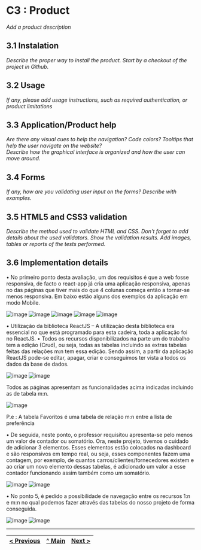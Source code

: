 # C3 : Product

_Add a product description_

## 3.1 Instalation

_Describe the proper way to install the product. Start by a checkout of the project in Github._

## 3.2 Usage

_If any, please add usage instructions, such as required authentication, or product limitations_

## 3.3 Application/Product help

_Are there any visual cues to help the navigation? Code colors? Tooltips that help the user navigate on the website?_  
_Describe how the graphical interface is organized and how the user can move around._

## 3.4 Forms

_If any, how are you validating user input on the forms?_
_Describe with examples._

## 3.5 HTML5 and CSS3 validation

_Describe the method used to validate HTML and CSS. Don't forget to add details about the used validators. Show the validation results._
_Add images, tables or reports of the tests performed._

## 3.6 Implementation details

•	No primeiro ponto desta avaliação, um dos requisitos é que a web fosse responsiva, de facto o react-app já cria uma aplicação responsiva, apenas no das páginas que tiver mais do que 4 colunas começa então a tornar-se menos responsiva.
Em baixo estão alguns dos exemplos da aplicação em modo Mobile.

![image](https://user-images.githubusercontent.com/82088513/121918969-74ff2500-cd2e-11eb-99f7-54b52981df76.png)
![image](https://user-images.githubusercontent.com/82088513/121918986-7892ac00-cd2e-11eb-9555-175005b5ac7a.png)
![image](https://user-images.githubusercontent.com/82088513/121918999-7c263300-cd2e-11eb-9933-279208ffd3cc.png)
![image](https://user-images.githubusercontent.com/82088513/121919008-7f212380-cd2e-11eb-9b23-1951e857aa4a.png)
![image](https://user-images.githubusercontent.com/82088513/121919019-80eae700-cd2e-11eb-9bc7-81cab3ee65c2.png)

•	Utilização da biblioteca ReactJS – A utilização desta biblioteca era essencial no que está programado para esta cadeira, toda a aplicação foi no ReactJS.
•	Todos os recursos disponibilizados na parte um do trabalho tem a edição (Crud), ou seja, todas as tabelas incluindo as extras tabelas feitas das relações m:n tem essa edição. Sendo assim, a partir da aplicação ReactJS pode-se editar, apagar, criar e conseguimos ter vista a todos os dados da base de dados.

![image](https://user-images.githubusercontent.com/82088513/121919068-8fd19980-cd2e-11eb-8b56-9f94265c9cf2.png)
![image](https://user-images.githubusercontent.com/82088513/121919083-9233f380-cd2e-11eb-89ad-dda55393098f.png)

Todos as páginas apresentam as funcionalidades acima indicadas incluindo as de tabela m:n.

![image](https://user-images.githubusercontent.com/82088513/121919115-9a8c2e80-cd2e-11eb-9a85-904ed795841b.png)

P.e : A tabela Favoritos é uma tabela de relação m:n entre a lista de preferência 

•	De seguida, neste ponto, o professor requisitou apresenta-se pelo menos um valor de contador ou somatório. Ora, neste projeto, tivemos o cuidado de adicionar 3 elementos. Esses elementos estão colocados na dashboard e são responsivos em tempo real, ou seja, esses componentes fazem uma contagem, por exemplo, de quantos carros/clientes/fornecedores existem e ao criar um novo elemento dessas tabelas, é adicionado um valor a esse contador funcionando assim também como um somatório. 

![image](https://user-images.githubusercontent.com/82088513/121919194-ad9efe80-cd2e-11eb-8697-24426c633896.png)
![image](https://user-images.githubusercontent.com/82088513/121919208-b1328580-cd2e-11eb-9d1f-36c16dd94e18.png)


•	No ponto 5, é pedido a possibilidade de navegação entre os recursos 1:n e m:n no qual podemos fazer através das tabelas do nosso projeto de forma conseguida.

![image](https://user-images.githubusercontent.com/82088513/121919238-ba235700-cd2e-11eb-9800-173838e65adf.png)
![image](https://user-images.githubusercontent.com/82088513/121919259-bd1e4780-cd2e-11eb-8793-0618f0bd774f.png)

---
[< Previous](c2.md) | [^ Main](https://github.com/exemploTrabalho/report) | [Next >](c4.md)
:--- | :---: | ---: 

